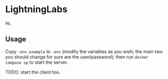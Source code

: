 # LightningLabs

Hi.

## Usage

Copy `.env.example` to `.env` (modify the variables as you wish; the main two you should change for sure are the user/password); then run `docker compose up` to start the server.

TODO: start the client too.
